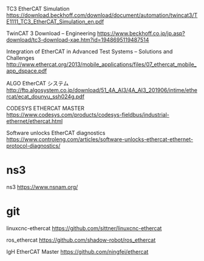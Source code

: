 


TC3 EtherCAT Simulation
https://download.beckhoff.com/download/document/automation/twincat3/TE1111_TC3_EtherCAT_Simulation_en.pdf

TwinCAT 3 Download – Engineering
https://www.beckhoff.co.jp/jp.asp?download/tc3-download-xae.htm?id=1948695119487514


Integration of EtherCAT in Advanced Test Systems – Solutions and Challenges
http://www.ethercat.org/2013/mobile_applications/files/07_ethercat_mobile_app_dspace.pdf

ALGO EtherCAT システム
http://ftp.algosystem.co.jp/download/51_4A_AI3/4A_AI3_201906/intime/ethercat/ecat_dounyu_ssh024g.pdf

CODESYS ETHERCAT MASTER
https://www.codesys.com/products/codesys-fieldbus/industrial-ethernet/ethercat.html

Software unlocks EtherCAT diagnostics
https://www.controleng.com/articles/software-unlocks-ethercat-ethernet-protocol-diagnostics/


# ns3
ns3 
https://www.nsnam.org/

# git

linuxcnc-ethercat
https://github.com/sittner/linuxcnc-ethercat

ros_ethercat
https://github.com/shadow-robot/ros_ethercat

IgH EtherCAT Master
https://github.com/ningfei/ethercat
